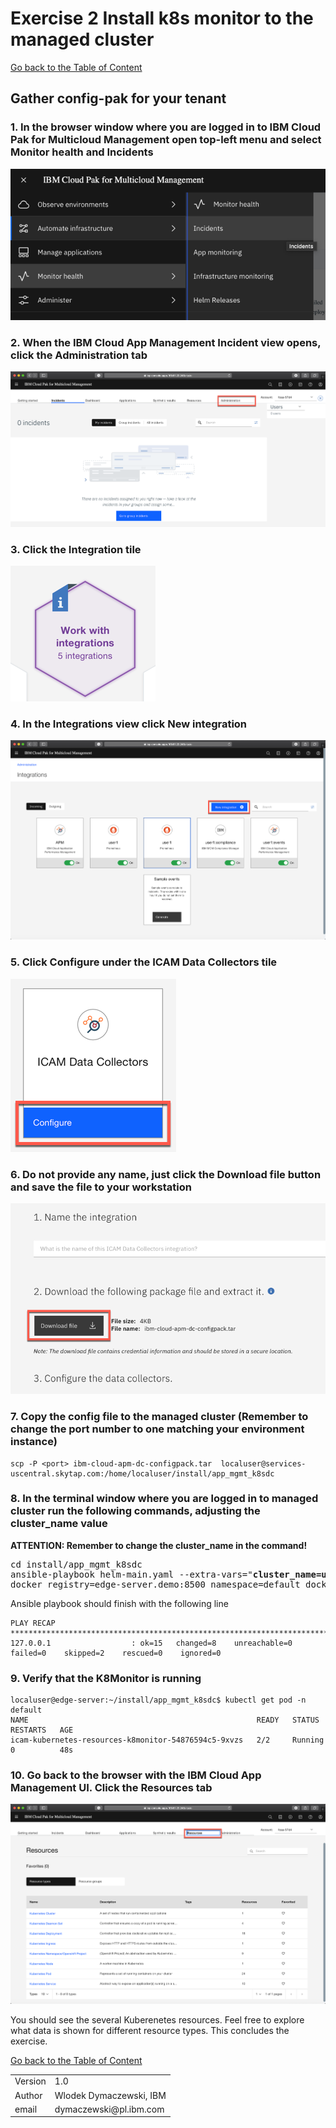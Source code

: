 # Exercise 2 Install k8s monitor to the managed cluster

[Go back to the Table of Content](../../README.md)

## Gather config-pak for your tenant

### 1. In the browser window where you are logged in to IBM Cloud Pak for Multicloud Management open top-left menu and select **Monitor health** and **Incidents**

![](images/2020-01-11-15-49-50.png)

### 2. When the IBM Cloud App Management Incident view opens, click the **Administration** tab

![](images/2020-01-11-15-53-05.png)

### 3. Click the **Integration** tile

![](images/2020-01-11-15-54-20.png)

### 4. In the Integrations view click **New integration**

![](images/2020-01-11-15-56-13.png)

### 5. Click **Configure** under the **ICAM Data Collectors** tile

![](images/2020-01-11-15-58-46.png)

### 6. Do not provide any name, just click the **Download file** button and save the file to your workstation

![](images/2020-01-11-16-01-29.png)

### 7. Copy the config file to the managed cluster (Remember to change the port number to one matching your environment instance)
```
scp -P <port> ibm-cloud-apm-dc-configpack.tar  localuser@services-uscentral.skytap.com:/home/localuser/install/app_mgmt_k8sdc
```

### 8. In the terminal window where you are logged in to managed cluster run the following commands, adjusting the **cluster_name** value
   
**ATTENTION: Remember to change the cluster_name in the command!**   
<pre>
cd install/app_mgmt_k8sdc
ansible-playbook helm-main.yaml --extra-vars="<b>cluster_name=user1</b> release_name=icam-kubernetes-resources \
docker_registry=edge-server.demo:8500 namespace=default docker_group=default tls_enabled=true"
</pre>

Ansible playbook should finish with the following line
```
PLAY RECAP ****************************************************************************************************************************
127.0.0.1                  : ok=15   changed=8    unreachable=0    failed=0    skipped=2    rescued=0    ignored=0   
```

### 9. Verify that the K8Monitor is running
```
localuser@edge-server:~/install/app_mgmt_k8sdc$ kubectl get pod -n default
NAME                                                   READY   STATUS    RESTARTS   AGE
icam-kubernetes-resources-k8monitor-54876594c5-9xvzs   2/2     Running   0          48s
```

### 10. Go back to the browser with the IBM Cloud App Management UI. Click the **Resources** tab

![](images/2020-01-11-17-25-42.png)

You should see the several Kuberenetes resources. Feel free to explore what data is shown for different resource types. This concludes the exercise.

[Go back to the Table of Content](../../README.md)

<table>
  <tr>
    <td>Version</td>
    <td>1.0</td>
  </tr>
  <tr>
    <td>Author</td>
    <td>Wlodek Dymaczewski, IBM</td>
  </tr>
  <tr>
    <td>email</td>
    <td>dymaczewski@pl.ibm.com</td>
  </tr>
</table>